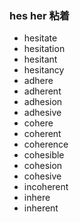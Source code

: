 ### hes her 粘着

- hesitate
- hesitation
- hesitant
- hesitancy
- adhere
- adherent
- adhesion
- adhesive
- cohere
- coherent
- coherence
- cohesible
- cohesion
- cohesive
- incoherent
- inhere
- inherent